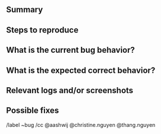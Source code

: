 ## Summary




## Steps to reproduce



## What is the current bug behavior?



## What is the expected correct behavior?




## Relevant logs and/or screenshots



## Possible fixes



/label ~bug
/cc @aashwij @christine.nguyen @thang.nguyen
